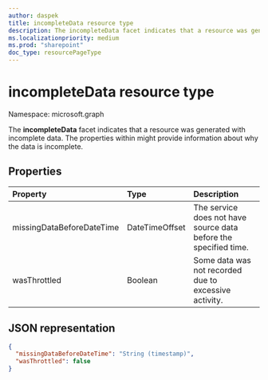 ```yaml
---
author: daspek
title: incompleteData resource type
description: The incompleteData facet indicates that a resource was generated with incomplete data.
ms.localizationpriority: medium
ms.prod: "sharepoint"
doc_type: resourcePageType
---
```

# incompleteData resource type

Namespace: microsoft.graph

The **incompleteData** facet indicates that a resource was generated with incomplete data.
The properties within might provide information about why the data is incomplete.

## Properties

| Property                  | Type           | Description
|:--------------------------|:---------------|:--------------------------------
| missingDataBeforeDateTime | DateTimeOffset | The service does not have source data before the specified time.
| wasThrottled              | Boolean        | Some data was not recorded due to excessive activity.

## JSON representation

<!-- { "blockType": "resource", "@type": "microsoft.graph.incompleteData" } -->

```json
{
  "missingDataBeforeDateTime": "String (timestamp)",
  "wasThrottled": false
}
```

<!--
{
  "type": "#page.annotation",
  "section": "documentation",
  "tocPath": "Facets/incompleteData",
  "suppressions": []
}
-->


